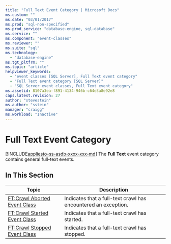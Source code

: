 ```yaml
---
title: "Full Text Event Category | Microsoft Docs"
ms.custom: ""
ms.date: "03/01/2017"
ms.prod: "sql-non-specified"
ms.prod_service: "database-engine, sql-database"
ms.service: ""
ms.component: "event-classes"
ms.reviewer: ""
ms.suite: "sql"
ms.technology: 
  - "database-engine"
ms.tgt_pltfrm: ""
ms.topic: "article"
helpviewer_keywords: 
  - "event classes [SQL Server], Full Text event category"
  - "Full Text event category [SQL Server]"
  - "SQL Server event classes, Full Text event category"
ms.assetid: 8107a3ea-f891-4134-946b-c64e3a8e92e8
caps.latest.revision: 27
author: "stevestein"
ms.author: "sstein"
manager: "craigg"
ms.workload: "Inactive"
---
```

# Full Text Event Category
[!INCLUDE[appliesto-ss-asdb-xxxx-xxx-md](../../includes/appliesto-ss-asdb-xxxx-xxx-md.md)]
  The **Full Text** event category contains general full-text events.  
  
## In This Section  
  
|Topic|Description|  
|-----------|-----------------|  
|[FT:Crawl Aborted Event Class](../../relational-databases/event-classes/ft-crawl-aborted-event-class.md)|Indicates that a full-text crawl has encountered an exception.|  
|[FT:Crawl Started Event Class](../../relational-databases/event-classes/ft-crawl-started-event-class.md)|Indicates that a full-text crawl has started.|  
|[FT:Crawl Stopped Event Class](../../relational-databases/event-classes/ft-crawl-stopped-event-class.md)|Indicates that a full-text crawl has stopped.|  
  
  
